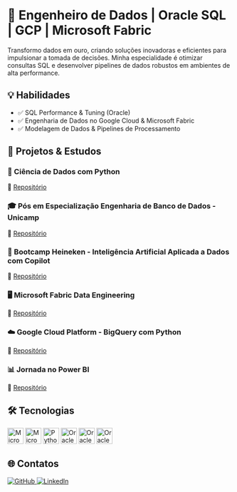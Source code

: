 # 🚀 Engenheiro de Dados | Oracle SQL | GCP | Microsoft Fabric

Transformo dados em ouro, criando soluções inovadoras e eficientes para impulsionar a tomada de decisões. Minha especialidade é otimizar consultas SQL e desenvolver pipelines de dados robustos em ambientes de alta performance.

## 💡 Habilidades
- ✅ SQL Performance & Tuning (Oracle)
- ✅ Engenharia de Dados no Google Cloud & Microsoft Fabric
- ✅ Modelagem de Dados & Pipelines de Processamento

## 📌 Projetos & Estudos

### 🐍 Ciência de Dados com Python  
🔗 [Repositório](https://github.com/gustavolima007/python-data-science.git)

### 🎓 Pós em Especialização Engenharia de Banco de Dados - Unicamp  
🔗 [Repositório](https://github.com/gustavolima007/Unicamp_Engenharia-banco-de-dados/blob/main/README.md)

### 🤖 Bootcamp Heineken - Inteligência Artificial Aplicada a Dados com Copilot  
🔗 [Repositório](https://github.com/gustavolima007/Bootcamp_Heineken-IA-Aplicada-a-Dados-com-Copilot/blob/main/README.md)

### 🖥️ Microsoft Fabric Data Engineering  
🔗 [Repositório](https://github.com/gustavolima007/microsoft-fabric-data-engineering.git)

### ☁️ Google Cloud Platform - BigQuery com Python  
🔗 [Repositório](https://github.com/gustavolima007/gcp-bigquery-python.git)

### 📊 Jornada no Power BI  
🔗 [Repositório](https://github.com/gustavolima007/powerbi-journey.git)

## 🛠 Tecnologias  

<div align="left">
  <a href="https://www.microsoft.com/pt-br/power-platform/products/power-bi?msockid=2744c44b1acc67020fd8d0c21b156607" target="_blank" rel="noreferrer"><img src="https://github.com/gustavolima007/gustavolima007/blob/main/assets/powerbi.png"  width="36" height="36" alt="Microsoft Power BI" /></a>
  <a href="https://www.microsoft.com/en-us/microsoft-fabric" target="_blank" rel="noreferrer"><img src="https://github.com/gustavolima007/gustavolima007/blob/main/assets/fabric.png"  width="36" height="36" alt="Microsoft Fabric" /></a>
  <!-- <a href="https://cloud.google.com/" target="_blank" rel="noreferrer"><img src="https://github.com/gustavolima007/gustavolima007/blob/main/assets/GCP_wallpaper.jpg" width="36" height="36" alt="Google Cloud Platform" /></a> -->
  <a href="https://www.python.org/" target="_blank" rel="noreferrer"><img src="https://github.com/gustavolima007/gustavolima007/blob/main/assets/python-colored.svg" width="36" height="36" alt="Python" /></a>
  <a href="https://www.oracle.com/br/" target="_blank" rel="noreferrer"><img src="https://github.com/gustavolima007/gustavolima007/blob/main/assets/Oracle_SQL.png" width="36" height="36" alt="Oracle" /></a>
 <a href="https://chatgpt.com/" target="_blank" rel="noreferrer"><img src="https://github.com/gustavolima007/gustavolima007/blob/main/assets/chatGPT.png" width="36" height="36" alt="Oracle" /></a>
  <a href="https://copilot.microsoft.com/" target="_blank" rel="noreferrer"><img src="https://github.com/gustavolima007/gustavolima007/blob/main/assets/copilot-fotor.png" width="36" height="36" alt="Oracle" /></a>

  
</div>

## 🌐 Contatos  

<a href="https://github.com/gustavolima007" target="_blank" rel="noreferrer">
  <img src="https://img.shields.io/badge/GitHub-%23181717.svg?style=for-the-badge&logo=github&logoColor=white" alt="GitHub" />
</a>  

<a href="https://www.linkedin.com/in/gustavo-lima-007/" target="_blank" rel="noreferrer">
  <img src="https://img.shields.io/badge/LinkedIn-%230077B5.svg?style=for-the-badge&logo=linkedin&logoColor=white" alt="LinkedIn" />
</a>